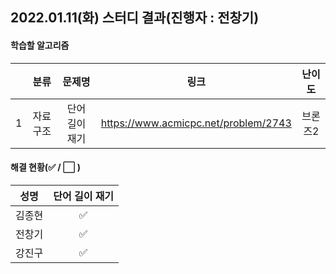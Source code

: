 ## 2022.01.11(화) 스터디 결과(진행자 : 전창기)

#### 학습할 알고리즘

|      |   분류   |     문제명     |                 링크                 | 난이도  |
| :--: | :------: | :------------: | :----------------------------------: | :-----: |
|  1   | 자료구조 | 단어 길이 재기 | https://www.acmicpc.net/problem/2743 | 브론즈2 |



#### 해결 현황(:white_check_mark: / :white_large_square:  )

|  성명  |   단어 길이 재기   |
| :----: | :----------------: |
| 김종현 | :white_check_mark: |
| 전창기 | :white_check_mark: |
| 강진구 | :white_check_mark: |


